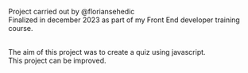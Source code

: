 Project carried out by @floriansehedic
<br/>Finalized in december 2023 as part of my Front End developer training course.

<br/>The aim of this project was to create a quiz using javascript.
<br/>This project can be improved.
